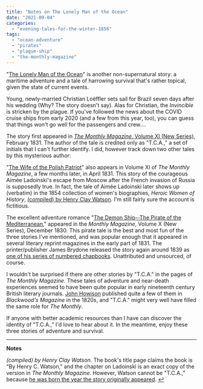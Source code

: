 ```yaml
---
title: "Notes on The Lonely Man of the Ocean"
date: "2021-09-04"
categories: 
  - "evening-tales-for-the-winter-1856"
tags: 
  - "ocean-adventure"
  - "pirates"
  - "plague-ship"
  - "the-monthly-magazine"
---
```


"[The Lonely Man of the Ocean](https://archive.org/details/eveningtalesfor00unkngoog/page/n282/mode/2up)" is another non-supernatural story: a maritime adventure and a tale of harrowing survival that's rather topical, given the state of current events.

Young, newly-married Christian Loëffler sets sail for Brazil seven days after his wedding (Why? The story doesn't say). Alas for Christian, the _Invincible_ is stricken by the plague. If you've followed the news about the COVID cruise ships from early 2020 (and a few from this year, too), you can guess that things won't go well for the passengers and crew....

<!--more-->

The story first appeared in [_The Monthly Magazine_, Volume XI (New Series)](https://archive.org/details/monthlymagazineo11lond/page/136/mode/2up), February 1831. The author of the tale is credited only as "T.C.A.," a set of initials that I can't further identify. I did, however track down two other tales by this mysterious author:

"[The Wife of the Polish Patriot](https://archive.org/details/monthlymagazineo11lond/page/368/mode/2up)" also appears in Volume XI of _The Monthly Magazine_, a few months later, in April 1831. This story of the courageous Aimée Ladoinski's escape from Moscow after the French invasion of Russia is supposedly true. In fact, the tale of Aimée Ladoinski later shows up (verbatim) in the 1854 collection of women's biographies, _Heroic Women of History_, [(compiled) by Henry Clay Watson](#watson). I'm still fairly sure the account is fictitious.

The excellent adventure romance "[The Demon Ship--The Pirate of the Mediterranean](https://archive.org/details/monthlymagazineo10lond/page/632/mode/2up)," appeared in the _Monthly Magazine_, Volume X (New Series), December 1830. This pirate tale is the best and most fun of the three stories I've mentioned, and was popular enough that it appeared in several literary reprint magazines in the early part of 1831. The printer/publisher James Brydone released the story again around 1839 as [one of his series of numbered chapbooks](https://digital.library.mcgill.ca/chapbooks/fullrecord.php?ID=7838). Unattributed and unsourced, of course.

I wouldn't be surprised if there are other stories by "T.C.A." in the pages of _The Monthly Magazine_. These tales of adventure and near-death experiences seemed to have been quite popular in early nineteenth century British literary journals. [John Howison](https://darktalessleuth.wordpress.com/2021/06/03/notes-on-the-flying-dutchman/) published quite a few of them in _Blackwood's Magazine_ in the 1820s, and "T.C.A." might very well have filled the same role for _The Monthly_.

If anyone with better academic resources than I have can discover the identity of "T.C.A.," I'd love to hear about it. In the meantime, enjoy these three stories of adventure and survival.

* * *

**Notes**

_(compiled) by Henry Clay Watson._ The book's title page claims the book is "By Henry C. Watson," and the chapter on Ladoinski is an exact copy of the version in _The Monthly Magazine_. However, Watson cannot be "T.C.A.," because [he was born the year the story originally appeared](https://www.bartleby.com/library/bios/6448.html). [↩](#watson-ref "return to text")
